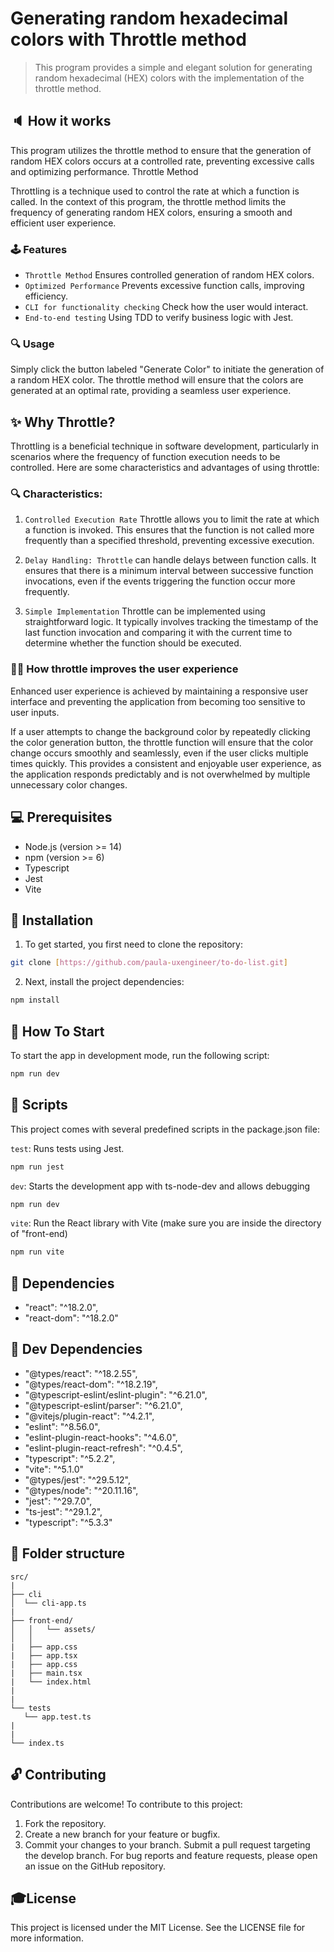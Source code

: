 # Generating random hexadecimal colors with Throttle method
>This program provides a simple and elegant solution for generating random hexadecimal (HEX) colors with the implementation of the throttle method.

## :speaker: How it works

This program utilizes the throttle method to ensure that the generation of random HEX colors occurs at a controlled rate, preventing excessive calls and optimizing performance.
Throttle Method

Throttling is a technique used to control the rate at which a function is called. In the context of this program, the throttle method limits the frequency of generating random HEX colors, ensuring a smooth and efficient user experience.

### 🕹 Features

* ```Throttle Method``` Ensures controlled generation of random HEX colors.
* ```Optimized Performance``` Prevents excessive function calls, improving efficiency.
* ```CLI for functionality checking``` Check how the user would interact.
* ```End-to-end testing``` Using TDD to verify business logic with Jest.

### :mag: Usage

Simply click the button labeled "Generate Color" to initiate the generation of a random HEX color. The throttle method will ensure that the colors are generated at an optimal rate, providing a seamless user experience.

## :sparkles: Why Throttle?

Throttling is a beneficial technique in software development, particularly in scenarios where the frequency of function execution needs to be controlled. Here are some characteristics and advantages of using throttle:

### :mag: Characteristics:

1. ```Controlled Execution Rate``` Throttle allows you to limit the rate at which a function is invoked. This ensures that the function is not called more frequently than a specified threshold, preventing excessive execution.

2. ```Delay Handling: Throttle``` can handle delays between function calls. It ensures that there is a minimum interval between successive function invocations, even if the events triggering the function occur more frequently.

3. ```Simple Implementation``` Throttle can be implemented using straightforward logic. It typically involves tracking the timestamp of the last function invocation and comparing it with the current time to determine whether the function should be executed.

### :ok_woman: How throttle improves the user experience
Enhanced user experience is achieved by maintaining a responsive user interface and preventing the application from becoming too sensitive to user inputs.

If a user attempts to change the background color by repeatedly clicking the color generation button, the throttle function will ensure that the color change occurs smoothly and seamlessly, even if the user clicks multiple times quickly. This provides a consistent and enjoyable user experience, as the application responds predictably and is not overwhelmed by multiple unnecessary color changes.

## :computer: Prerequisites

- Node.js (version >= 14)
- npm (version >= 6)
- Typescript
- Jest
- Vite

## :floppy_disk: Installation

1. To get started, you first need to clone the repository:

```bash
git clone [https://github.com/paula-uxengineer/to-do-list.git]
```

2. Next, install the project dependencies:

```bash
npm install
```

## :checkered_flag: How To Start

To start the app in development mode, run the following script:

```bash
npm run dev
```

## :space_invader: Scripts
This project comes with several predefined scripts in the package.json file:

```test```: Runs tests using Jest.

```bash
npm run jest
```

```dev```: Starts the development app with ts-node-dev and allows debugging

```bash
npm run dev
```

```vite```: Run the React library with Vite (make sure you are inside the directory of "front-end)

```bash
npm run vite
```

## :wrench: Dependencies 

- "react": "^18.2.0",
- "react-dom": "^18.2.0"

## :hammer: Dev Dependencies 

- "@types/react": "^18.2.55",
- "@types/react-dom": "^18.2.19",
- "@typescript-eslint/eslint-plugin": "^6.21.0",
- "@typescript-eslint/parser": "^6.21.0",
- "@vitejs/plugin-react": "^4.2.1",
- "eslint": "^8.56.0",
- "eslint-plugin-react-hooks": "^4.6.0",
- "eslint-plugin-react-refresh": "^0.4.5",
- "typescript": "^5.2.2",
- "vite": "^5.1.0"
- "@types/jest": "^29.5.12",
- "@types/node": "^20.11.16",
- "jest": "^29.7.0",
- "ts-jest": "^29.1.2",
- "typescript": "^5.3.3"

## :file_folder: Folder structure
 
```
src/
|
├── cli
│  └── cli-app.ts
|
├── front-end/
│   │   └── assets/
│   │   
|   ├── app.css
|   ├── app.tsx
|   ├── app.css
|   ├── main.tsx
|   └── index.html
|
|
└── tests
   └── app.test.ts
|
|
└── index.ts

```


## :unlock: Contributing

Contributions are welcome! To contribute to this project:

1. Fork the repository.
2. Create a new branch for your feature or bugfix.
3. Commit your changes to your branch.
Submit a pull request targeting the develop branch.
For bug reports and feature requests, please open an issue on the GitHub repository.

## :mortar_board:License
This project is licensed under the MIT License. See the LICENSE file for more information.

